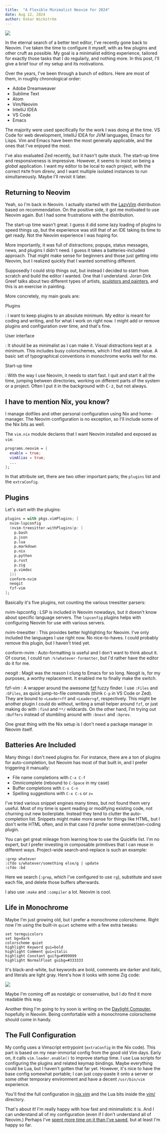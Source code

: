 ```yaml
---
title:  "A Flexible Minimalist Neovim for 2024"
date: Aug 12, 2024
author: Oskar Wickström
---
```


![](/assets/nvim.png)

In the eternal search of a better text editor, I've recently gone back to Neovim.
I've taken the time to configure it myself, with as few plugins and other cruft as possible.
My goal is a minimalist editing experience, tailored for exactly those tasks that I do regularly, and nothing more.
In this post, I'll give a brief tour of my setup and its motivations.

Over the years, I've been through a bunch of editors.
Here are most of them, in roughly chronological order:

- Adobe Dreamweaver
- Sublime Text
- Atom
- Vim/Neovim
- IntelliJ IDEA
- VS Code
- Emacs

The majority were used specifically for the work I was doing at the time.
VS Code for web development, IntelliJ IDEA for JVM languages, Emacs for Lisps. 
Vim and Emacs have been the most generally applicable, and the ones that I've enjoyed the most.

I've also evaluated Zed recently, but it hasn't quite stuck. 
The start-up time and responsiveness is impressive.
However, it seems to insist on being a _global_ application.
I want my editor to be local to each project, with the correct `PATH` from direnv, and I want multiple isolated instances to run simultaneously.
Maybe I'll revisit it later.

## Returning to Neovim

Yeah, so I'm back in Neovim.
I actually started with the [LazyVim](http://www.lazyvim.org/) distribution based on recommendation.
On the positive side, it got me motivated to use Neovim again.
But I had some frustrations with the distribution.

The start-up time wasn't great.
I guess it did some lazy loading of plugins to speed things up, but the experience was still that of an IDE taking its time to get ready.
Not the Neovim experience I was hoping for.

More importantly, it was full of distractions; popups, status messages, news, and plugins I didn't need.
I guess it takes a batteries-included approach.
That might make sense for beginners and those just getting into Neovim, but I realized quickly that I wanted something different.

Supposedly I could strip things out, but instead I decided to start from scratch and build the editor I wanted.
One that I understand.
Joran Dirk Greef talks about two different types of artists, [sculptors and painters](https://www.youtube.com/watch?v=w3WYdYyjek4&ab_channel=TigerBeetle), and this is an exercise in painting.

More concretely, my main goals are:

Plugins

: I want to keep plugins to an absolute minimum.
  My editor is meant for coding and writing, and for what I work on right now. 
  I might add or remove plugins and configuration over time, and that's fine.

User interface

: It should be as minimalist as I can make it.
  Visual distractions kept at a minimum.
  This includes busy colorschemes, which I find add little value.
  A basic set of typographical conventions in monochrome works well for me.

Start-up time

: With the way I use Neovim, it needs to start fast.
  I quit and start it all the time, jumping between directories, working on different parts of the system or a project.
  Often I put it in the background with <kbd>C-z</kbd>, but not always.

## I have to mention Nix, you know?

I manage dotfiles and other personal configuration using Nix and home-manager.
The Neovim configuration is no exception, so I'll include some of the Nix bits as well.

The `vim.nix` module declares that I want Neovim installed and exposed as `vim`:

```nix
programs.neovim = {
  enable = true;
  vimAlias = true;
  ...
};
```

In that attribute set, there are two other important parts; the `plugins` list and the `extraConfig`.

## Plugins

Let's start with the plugins:

```nix
plugins = with pkgs.vimPlugins; [
  nvim-lspconfig
  (nvim-treesitter.withPlugins(p: [
    p.bash
    p.json
    p.lua
    p.markdown
    p.nix
    p.python
    p.rust
    p.zig
    p.vimdoc
  ]))
  conform-nvim
  neogit
  fzf-vim
];
```

Basically it's five plugins, not counting the various treesitter parsers:

nvim-lspconfig
: LSP is included in Neovim nowadays, but it doesn't know about specific language servers.
  The `lspconfig` plugins helps with configuring Neovim for use with various servers.

nvim-treesitter
: This provides better highlighting for Neovim. I've only included the languages I use right now.
  No nice-to-haves. I could probably remove this plugin, but I haven't tried yet.

conform-nvim
: Auto-formatting is useful and I don't want to think about it.
  Of course, I could run `:%!whatever-formatter`, but I'd rather have the editor do it for me.

neogit
: Magit was the reason I clung to Emacs for so long.
  Neogit is, for my purposes, a worthy replacement.
  It enabled me to finally make the switch.

fzf-vim
: A wrapper around the awesome [fzf](https://github.com/junegunn/fzf) fuzzy finder.
  I use `:Files` and `:GFiles`, as quick jump-to-file commands (think `C-p` in VS Code or Zed).
  They are bound to `<Leader>ff` and `<Leader>gf`, respectively.
  This might be another plugin I could do without, writing a small helper around `fzf`, or just making do with `:find` and `**/` wildcards.
  On the other hand, I'm trying out `:Buffers` instead of stumbling around with `:bnext` and `:bprev`.

One great thing with the Nix setup is I don't need a package manager in Neovim itself.

## Batteries Are Included

Many things I don't need plugins for.
For instance, there are a ton of plugins for auto-completion, but Neovim has most of that built in, and I prefer triggering it manually:

  * File name completions with `C-x C-f`
  * Omnicomplete (rebound to `C-Space` in my case)
  * Buffer completions with `C-x C-n`
  * Spelling suggestions with `C-x C-s` or `z=`

I've tried various snippet engines many times, but not found them very useful.
Most of my time is spent reading or modifying existing code, not churning out new boilerplate.
Instead they tend to clutter the auto-completion list.
Snippets might make more sense for things like HTML, but I don't write HTML often, and in that case I'd prefer some emmet/zen-coding plugin.

You can get great mileage from learning how to use the Quickfix list.
I'm no expert, but I prefer investing in composable primitives that I can reuse in different ways.
Project-wide search-and-replace is such an example:

```vim
:grep whatever
:cfdo s/whatever/something else/g | update
:cfdo :bd
```

Here we search (`:grep`, which I've configured to use `rg`), substitute and save each file, and delete those buffers afterwards.

I also use `:make` and `:compiler` a lot. Neovim is cool.

## Life in Monochrome

Maybe I'm just growing old, but I prefer a monochrome colorscheme.
Right now I'm using the built-in `quiet` scheme with a few extra tweaks:

```vimscript
set termguicolors
set bg=dark
colorscheme quiet
highlight Keyword gui=bold
highlight Comment gui=italic
highlight Constant guifg=#999999
highlight NormalFloat guibg=#333333
```

It's black-and-white, but keywords are bold, comments are darker and italic, and literals are light gray. 
Here's how it looks with some Zig code:

![](/assets/nvim-monochrome.png)

Maybe I'm coming off as nostalgic or conservative, but I _do_ find it more readable this way.

Another thing I'm going to try soon is writing on the [Daylight Computer](https://daylightcomputer.com/), hopefully in Neovim.
Being comfortable with a monochrome colorscheme should come in handy.

## The Full Configuration

My config uses a Vimscript entrypoint (`extraConfig` in the Nix code).
This part is based on my near-immortal config from the good old Vim days.
Early on, it calls `vim.loader.enable()` to improve startup time.
I use Lua scripts for configuring the plugins and related keymap bindings.
Maybe everything could be Lua, but I haven't gotten that far yet.
However, it's nice to have the base config somewhat portable; I can just copy-paste it onto a server or some other temporary environment and have a decent `/usr/bin/vim` experience.

You'll find the full configuration in [nix.vim](https://github.com/owickstrom/home-manager/blob/master/vim.nix) and the Lua bits inside the [vim/](https://github.com/owickstrom/home-manager/blob/master/vim/) directory.

That's about it!
I'm really happy with how fast and minimalistic it is.
And I can understand all of my configuration (even if I don't understand all of Neovim.)
Perhaps I've [spent more time on it than I've saved](https://xkcd.com/1205/), but at least I'm happy so far.
